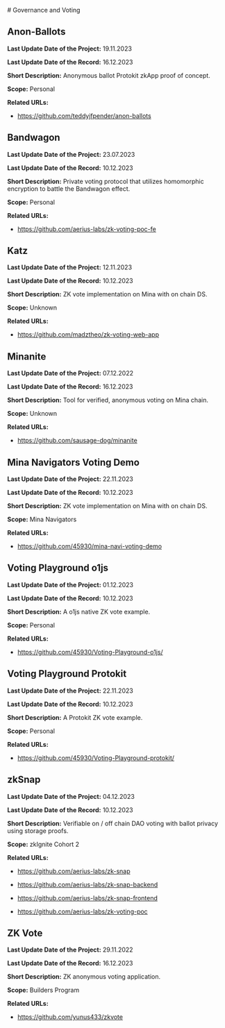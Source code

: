# Governance and Voting

## Anon-Ballots

**Last Update Date of the Project:** 19.11.2023

**Last Update Date of the Record:** 16.12.2023

**Short Description:** Anonymous ballot Protokit zkApp proof of concept.

**Scope:** Personal

**Related URLs:** 

- https://github.com/teddyjfpender/anon-ballots

## Bandwagon

**Last Update Date of the Project:** 23.07.2023

**Last Update Date of the Record:** 10.12.2023

**Short Description:** Private voting protocol that utilizes homomorphic encryption to battle the Bandwagon effect.

**Scope:** Personal

**Related URLs:** 

- https://github.com/aerius-labs/zk-voting-poc-fe

## Katz

**Last Update Date of the Project:** 12.11.2023

**Last Update Date of the Record:** 10.12.2023

**Short Description:** ZK vote implementation on Mina with on chain DS.

**Scope:** Unknown

**Related URLs:** 

- https://github.com/madztheo/zk-voting-web-app

## Minanite

**Last Update Date of the Project:** 07.12.2022

**Last Update Date of the Record:** 16.12.2023

**Short Description:** Tool for verified, anonymous voting on Mina chain.

**Scope:** Unknown

**Related URLs:** 

- https://github.com/sausage-dog/minanite

## Mina Navigators Voting Demo

**Last Update Date of the Project:** 22.11.2023

**Last Update Date of the Record:** 10.12.2023

**Short Description:** ZK vote implementation on Mina with on chain DS.

**Scope:** Mina Navigators

**Related URLs:** 

- https://github.com/45930/mina-navi-voting-demo

## Voting Playground o1js

**Last Update Date of the Project:** 01.12.2023

**Last Update Date of the Record:** 10.12.2023

**Short Description:** A o1js native ZK vote example.

**Scope:** Personal

**Related URLs:** 

- https://github.com/45930/Voting-Playground-o1js/

## Voting Playground Protokit

**Last Update Date of the Project:** 22.11.2023

**Last Update Date of the Record:** 10.12.2023

**Short Description:** A Protokit ZK vote example.

**Scope:** Personal

**Related URLs:** 

- https://github.com/45930/Voting-Playground-protokit/

## zkSnap

**Last Update Date of the Project:** 04.12.2023

**Last Update Date of the Record:** 10.12.2023

**Short Description:** Verifiable on / off chain DAO voting with ballot privacy using storage proofs.

**Scope:** zkIgnite Cohort 2

**Related URLs:** 

- https://github.com/aerius-labs/zk-snap

- https://github.com/aerius-labs/zk-snap-backend

- https://github.com/aerius-labs/zk-snap-frontend

- https://github.com/aerius-labs/zk-voting-poc

## ZK Vote

**Last Update Date of the Project:** 29.11.2022

**Last Update Date of the Record:** 16.12.2023

**Short Description:** ZK anonymous voting application.

**Scope:** Builders Program

**Related URLs:** 

- https://github.com/yunus433/zkvote